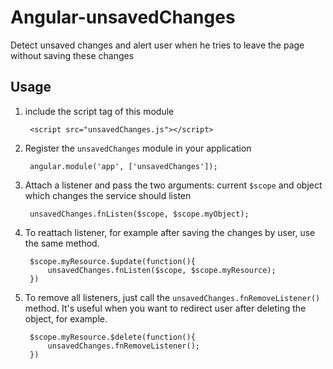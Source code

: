 Angular-unsavedChanges
======================

Detect unsaved changes and alert user when he tries to leave the page without saving these changes

Usage
--------

1. include the script tag of this module

        <script src="unsavedChanges.js"></script>

2. Register the `unsavedChanges` module in your application

        angular.module('app', ['unsavedChanges']);

3. Attach a listener and pass the two arguments: current `$scope` and object which changes the service should listen

        unsavedChanges.fnListen($scope, $scope.myObject);

4. To reattach listener, for example after saving the changes by user, use the same method.
    
        $scope.myResource.$update(function(){
            unsavedChanges.fnListen($scope, $scope.myResource);
        })    

5. To remove all listeners, just call the `unsavedChanges.fnRemoveListener()` method. It's useful when you want to redirect user after deleting the object, for example.
        
        $scope.myResource.$delete(function(){
            unsavedChanges.fnRemoveListener();
        })
